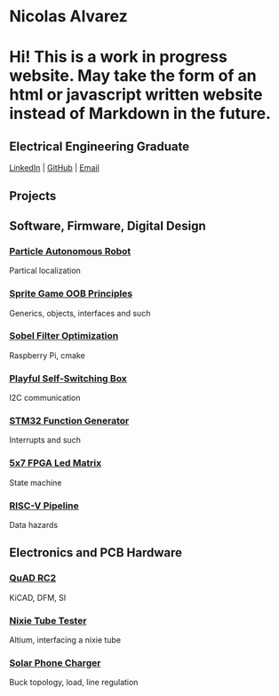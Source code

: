 # Nicolas Alvarez 
# Hi! This is a work in progress website. May take the form of an html or javascript written website instead of Markdown in the future.

## Electrical Engineering Graduate

[LinkedIn](https://linkedin.com/in/nalvar95) | [GitHub](https://github.com/NA-varez) | [Email](mailto:nalvar95@outlook.com)

## Projects

## Software, Firmware, Digital Design

### [Particle Autonomous Robot](projects/particle-autonomous.md)
Partical localization


### [Sprite Game OOB Principles](projects/oob-game.md)
Generics, objects, interfaces and such


### [Sobel Filter Optimization](projects/sobel-filter.md)
Raspberry Pi, cmake


### [Playful Self-Switching Box](projects/switchbox.md)
I2C communication


### [STM32 Function Generator](projects/function-generator.md)
Interrupts and such


### [5x7 FPGA Led Matrix](projects/led-matrix.md)
State machine


### [RISC-V Pipeline](projects/riscv-pipline.md)
Data hazards


## Electronics and PCB Hardware


### [QuAD RC2](projects/quad-rc2.md)
KiCAD, DFM, SI

### [Nixie Tube Tester](projects/nixie-tube-tester.md)
Altium, interfacing a nixie tube

### [Solar Phone Charger](projects/solar-phone-charger)
Buck topology, load, line regulation





